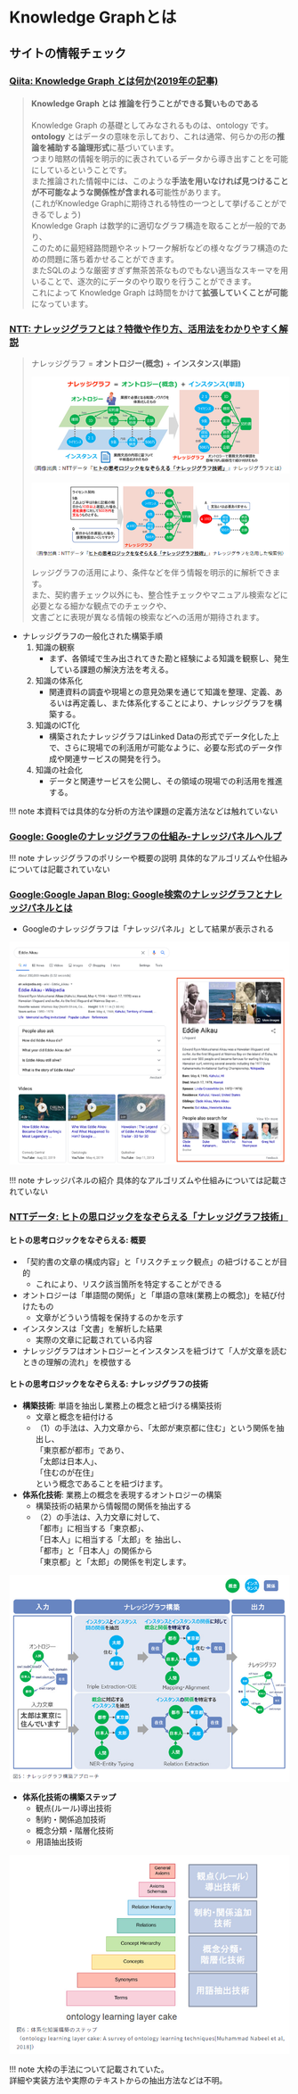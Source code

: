 # Knowledge Graphとは

## サイトの情報チェック

### [Qiita: Knowledge Graph とは何か(2019年の記事)](https://qiita.com/MeguruMokke/items/e707d231d75db8057f96)

> #### Knowledge Graph とは 推論を行うことができる賢いものである
>
> Knowledge Graph の基礎としてみなされるものは、ontology です。  
> **ontology** とはデータの意味を示しており、これは通常、何らかの形の**推論を補助する論理形式**に基づいています。  
> つまり暗黙の情報を明示的に表されているデータから導き出すことを可能にしているということです。  
> また推論された情報中には、このような**手法を用いなければ見つけることが不可能なような関係性が含まれる**可能性があります。  
> (これがKnowledge Graphに期待される特性の一つとして挙げることができるでしょう)  
> Knowledge Graph は数学的に適切なグラフ構造を取ることが一般的であり、  
> このために最短経路問題やネットワーク解析などの様々なグラフ構造のための問題に落ち着かせることができます。  
> またSQLのような厳密すぎず無茶苦茶なものでもない適当なスキーマを用いることで、逐次的にデータのやり取りを行うことができます。  
> これによって Knowledge Graph は時間をかけて**拡張していくことが可能**になっています。

### [NTT: ナレッジグラフとは？特徴や作り方、活用法をわかりやすく解説](https://www.rd.ntt/se/media/article/0025.html)

> ナレッジグラフ = **オントロジー(概念)** + **インスタンス(単語)**
>
> ![ナレッジグラフとは](images/what_is_knowledge_graph.png)
>
> ![ナレッジグラフを活用した検索例](images/what_is_knowledge_graph-1.png)
>
> レッジグラフの活用により、条件などを伴う情報を明示的に解析できます。  
> また、契約書チェック以外にも、整合性チェックやマニュアル検索などに必要となる細かな観点でのチェックや、  
> 文書ごとに表現が異なる情報の検索などへの活用が期待されます。

- ナレッジグラフの一般化された構築手順
    1. 知識の観察
        - まず、各領域で生み出されてきた勘と経験による知識を観察し、発生している課題の解決方法を考える。
    1. 知識の体系化
        - 関連資料の調査や現場との意見効果を通じて知識を整理、定義、あるいは再定義し、また体系化することにより、ナレッジグラフを構築する。
    1. 知識のICT化
        - 構築されたナレッジグラフはLinked Dataの形式でデータ化した上で、さらに現場での利活用が可能なように、必要な形式のデータ作成や関連サービスの開発を行う。
    1. 知識の社会化
        - データと関連サービスを公開し、その領域の現場での利活用を推進する。

!!! note
    本資料では具体的な分析の方法や課題の定義方法などは触れていない

### [Google: Googleのナレッジグラフの仕組み-ナレッジパネルヘルプ](https://support.google.com/knowledgepanel/answer/9787176?hl=ja)

!!! note
    ナレッジグラフのポリシーや概要の説明
    具体的なアルゴリズムや仕組みについては記載されていない

### [Google:Google Japan Blog: Google検索のナレッジグラフとナレッジパネルとは](https://japan.googleblog.com/2020/05/KnowledgeGraphKnowledgePanel.html)

- Googleのナレッジグラフは「ナレッジパネル」として結果が表示される

![ナレッジパネルの例](images/what_is_knowledge_graph-2.png)

!!! note
    ナレッジパネルの紹介
    具体的なアルゴリズムや仕組みについては記載されていない

### [NTTデータ: ヒトの思ロジックをなぞらえる「ナレッジグラフ技術」](https://www.nttdata.com/jp/ja/trends/data-insight/2020/0608/)

#### ヒトの思考ロジックをなぞらえる: 概要

- 「契約書の文章の構成内容」と「リスクチェック観点」の紐づけることが目的
    - これにより、リスク該当箇所を特定することができる
- オントロジーは「単語間の関係」と「単語の意味(業務上の概念)」を結び付けたもの
    - 文章がどういう情報を保持するのかを示す
- インスタンスは「文書」を解析した結果
    - 実際の文章に記載されている内容
- ナレッジグラフはオントロジーとインスタンスを紐づけて「人が文章を読むときの理解の流れ」を模倣する

#### ヒトの思考ロジックをなぞらえる: ナレッジグラフの技術

- **構築技術**: 単語を抽出し業務上の概念と紐づける構築技術
    - 文章と概念を紐付ける
    - （1）の手法は、入力文章から、「太郎が東京都に住む」という関係を抽出し、  
      「東京都が都市」であり、  
      「太郎は日本人」、  
      「住むのが在住」  
      という概念であることを紐づけます。
- **体系化技術**: 業務上の概念を表現するオントロジーの構築
    - 構築技術の結果から情報間の関係を抽出する
    - （2）の手法は、入力文章に対して、  
      「都市」に相当する「東京都」、  
      「日本人」に相当する「太郎」を 抽出し、  
      「都市」と「日本人」の関係から  
      「東京都」と「太郎」の関係を判定します。

![ナレッジグラフ構築のアプローチ](images/what_is_knowledge_graph-3.png)

- **体系化技術の構築ステップ**
    - 観点(ルール)導出技術
    - 制約・関係追加技術
    - 概念分類・階層化技術
    - 用語抽出技術

![体系化知識構築のステップ](images/what_is_knowledge_graph-4.png)

!!! note
    大枠の手法について記載されていた。  
    詳細や実装方法や実際のテキストからの抽出方法などは不明。
